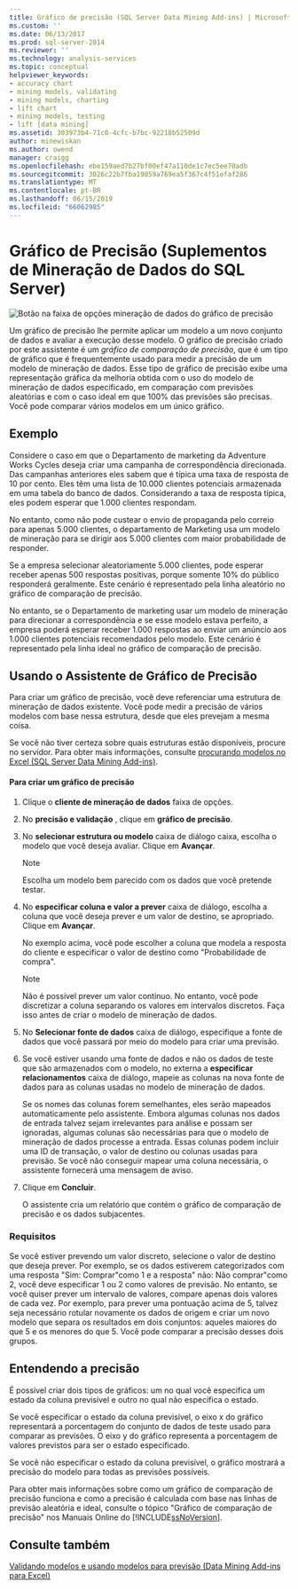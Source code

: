 ```yaml
---
title: Gráfico de precisão (SQL Server Data Mining Add-ins) | Microsoft Docs
ms.custom: ''
ms.date: 06/13/2017
ms.prod: sql-server-2014
ms.reviewer: ''
ms.technology: analysis-services
ms.topic: conceptual
helpviewer_keywords:
- accuracy chart
- mining models, validating
- mining models, charting
- lift chart
- mining models, testing
- lift [data mining]
ms.assetid: 303973b4-71c0-4cfc-b7bc-92218b52509d
author: minewiskan
ms.author: owend
manager: craigg
ms.openlocfilehash: ebe159aed7b27bf00ef47a110de1c7ec5ee70adb
ms.sourcegitcommit: 3026c22b7fba19059a769ea5f367c4f51efaf286
ms.translationtype: MT
ms.contentlocale: pt-BR
ms.lasthandoff: 06/15/2019
ms.locfileid: "66062985"
---
```

# <a name="accuracy-chart-sql-server-data-mining-add-ins"></a>Gráfico de Precisão (Suplementos de Mineração de Dados do SQL Server)
  ![Botão na faixa de opções mineração de dados do gráfico de precisão](media/dmc-accchart.gif "botão gráfico de precisão na faixa de opções mineração de dados")  
  
 Um gráfico de precisão lhe permite aplicar um modelo a um novo conjunto de dados e avaliar a execução desse modelo. O gráfico de precisão criado por este assistente é um *gráfico de comparação de precisão*, que é um tipo de gráfico que é frequentemente usado para medir a precisão de um modelo de mineração de dados. Esse tipo de gráfico de precisão exibe uma representação gráfica da melhoria obtida com o uso do modelo de mineração de dados especificado, em comparação com previsões aleatórias e com o caso ideal em que 100% das previsões são precisas. Você pode comparar vários modelos em um único gráfico.  
  
## <a name="example"></a>Exemplo  
 Considere o caso em que o Departamento de marketing da Adventure Works Cycles deseja criar uma campanha de correspondência direcionada. Das campanhas anteriores eles sabem que é típica uma taxa de resposta de 10 por cento. Eles têm uma lista de 10.000 clientes potenciais armazenada em uma tabela do banco de dados. Considerando a taxa de resposta típica, eles podem esperar que 1.000 clientes respondam.  
  
 No entanto, como não pode custear o envio de propaganda pelo correio para apenas 5.000 clientes, o departamento de Marketing usa um modelo de mineração para se dirigir aos 5.000 clientes com maior probabilidade de responder.  
  
 Se a empresa selecionar aleatoriamente 5.000 clientes, pode esperar receber apenas 500 respostas positivas, porque somente 10% do público responderá geralmente. Este cenário é representado pela linha aleatório no gráfico de comparação de precisão.  
  
 No entanto, se o Departamento de marketing usar um modelo de mineração para direcionar a correspondência e se esse modelo estava perfeito, a empresa poderá esperar receber 1.000 respostas ao enviar um anúncio aos 1.000 clientes potenciais recomendados pelo modelo. Este cenário é representado pela linha ideal no gráfico de comparação de precisão.  
  
## <a name="using-the-accuracy-chart-wizard"></a>Usando o Assistente de Gráfico de Precisão  
 Para criar um gráfico de precisão, você deve referenciar uma estrutura de mineração de dados existente. Você pode medir a precisão de vários modelos com base nessa estrutura, desde que eles prevejam a mesma coisa.  
  
 Se você não tiver certeza sobre quais estruturas estão disponíveis, procure no servidor. Para obter mais informações, consulte [procurando modelos no Excel &#40;SQL Server Data Mining Add-ins&#41;](browsing-models-in-excel-sql-server-data-mining-add-ins.md).  
  
#### <a name="to-create-an-accuracy-chart"></a>Para criar um gráfico de precisão  
  
1.  Clique o **cliente de mineração de dados** faixa de opções.  
  
2.  No **precisão e validação** , clique em **gráfico de precisão**.  
  
3.  No **selecionar estrutura ou modelo** caixa de diálogo caixa, escolha o modelo que você deseja avaliar. Clique em **Avançar**.  
  
    > [!NOTE]  
    >  Escolha um modelo bem parecido com os dados que você pretende testar.  
  
4.  No **especificar coluna e valor a prever** caixa de diálogo, escolha a coluna que você deseja prever e um valor de destino, se apropriado. Clique em **Avançar**.  
  
     No exemplo acima, você pode escolher a coluna que modela a resposta do cliente e especificar o valor de destino como "Probabilidade de compra".  
  
    > [!NOTE]  
    >  Não é possível prever um valor contínuo. No entanto, você pode discretizar a coluna separando os valores em intervalos discretos. Faça isso antes de criar o modelo de mineração de dados.  
  
5.  No **Selecionar fonte de dados** caixa de diálogo, especifique a fonte de dados que você passará por meio do modelo para criar uma previsão.  
  
6.  Se você estiver usando uma fonte de dados e não os dados de teste que são armazenados com o modelo, no externa a **especificar relacionamentos** caixa de diálogo, mapeie as colunas na nova fonte de dados para as colunas usadas no modelo de mineração de dados.  
  
     Se os nomes das colunas forem semelhantes, eles serão mapeados automaticamente pelo assistente. Embora algumas colunas nos dados de entrada talvez sejam irrelevantes para análise e possam ser ignoradas, algumas colunas são necessárias para que o modelo de mineração de dados processe a entrada. Essas colunas podem incluir uma ID de transação, o valor de destino ou colunas usadas para previsão. Se você não conseguir mapear uma coluna necessária, o assistente fornecerá uma mensagem de aviso.  
  
7.  Clique em **Concluir**.  
  
     O assistente cria um relatório que contém o gráfico de comparação de precisão e os dados subjacentes.  
  
### <a name="requirements"></a>Requisitos  
 Se você estiver prevendo um valor discreto, selecione o valor de destino que deseja prever. Por exemplo, se os dados estiverem categorizados com uma resposta "Sim: Comprar"como 1 e a resposta" não: Não comprar"como 2, você deve especificar 1 ou 2 como valores de previsão. No entanto, se você quiser prever um intervalo de valores, compare apenas dois valores de cada vez. Por exemplo, para prever uma pontuação acima de 5, talvez seja necessário rotular novamente os dados de origem e criar um novo modelo que separa os resultados em dois conjuntos: aqueles maiores do que 5 e os menores do que 5. Você pode comparar a precisão desses dois grupos.  
  
## <a name="understanding-accuracy"></a>Entendendo a precisão  
 É possível criar dois tipos de gráficos: um no qual você especifica um estado da coluna previsível e outro no qual não especifica o estado.  
  
 Se você especificar o estado da coluna previsível, o eixo x do gráfico representará a porcentagem do conjunto de dados de teste usado para comparar as previsões. O eixo y do gráfico representa a porcentagem de valores previstos para ser o estado especificado.  
  
 Se você não especificar o estado da coluna previsível, o gráfico mostrará a precisão do modelo para todas as previsões possíveis.  
  
 Para obter mais informações sobre como um gráfico de comparação de precisão funciona e como a precisão é calculada com base nas linhas de previsão aleatória e ideal, consulte o tópico "Gráfico de comparação de precisão" nos Manuais Online do [!INCLUDE[ssNoVersion](../includes/ssnoversion-md.md)].  
  
## <a name="see-also"></a>Consulte também  
 [Validando modelos e usando modelos para previsão &#40;Data Mining Add-ins para Excel&#41;](validating-models-and-using-models-for-prediction-data-mining-add-ins-for-excel.md)  
  
  
